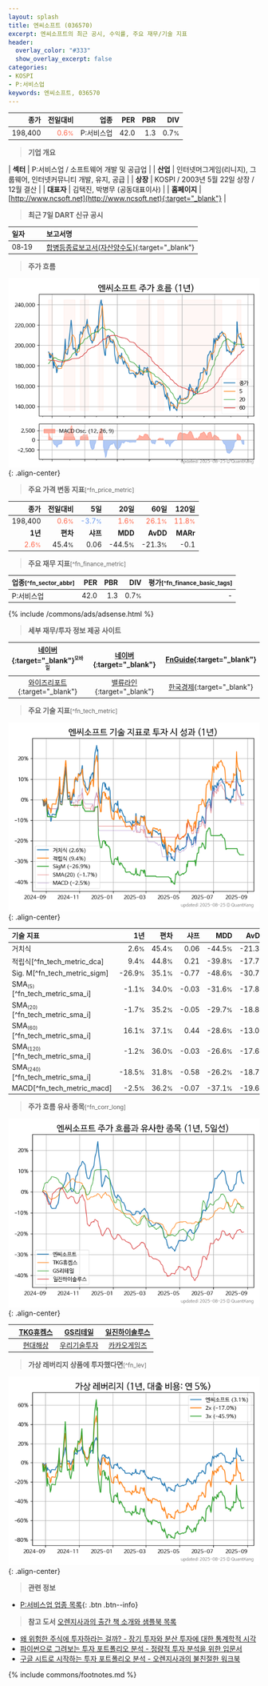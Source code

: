 ```yaml
---
layout: splash
title: 엔씨소프트 (036570)
excerpt: 엔씨소프트의 최근 공시, 수익률, 주요 재무/기술 지표
header:
  overlay_color: "#333"
  show_overlay_excerpt: false
categories:
- KOSPI
- P:서비스업
keywords: 엔씨소프트, 036570
---
```


| **종가** | **전일대비** | **업종** | **PER** | **PBR** | **DIV** |
| -------: | -----------: | -------: | ------: | ------: | ------: |
| 198,400 | <span style="color: tomato">0.6<small>%</small></span> | P:서비스업 | 42.0 | 1.3 | 0.7<small>%</small> |

<!-- more -->


> **기업 개요**<a id="company"></a>

| <span style="white-space:nowrap;">**섹터**</span> | P:서비스업 / 소프트웨어 개발 및 공급업 |
| <span style="white-space:nowrap;">**산업**</span> | 인터넷머그게임(리니지), 그룹웨어, 인터넷커뮤니티 개발, 유지, 공급 |
| <span style="white-space:nowrap;">**상장**</span> | KOSPI / 2003년 5월 22일 상장 / 12월 결산 |
| <span style="white-space:nowrap;">**대표자**</span> | 김택진, 박병무 (공동대표이사) |
| <span style="white-space:nowrap;">**홈페이지**</span> | [http://www.ncsoft.net](http://www.ncsoft.net){:target="_blank"} |


> **최근 7일 DART 신규 공시**<a id="dart"></a>

| **일자** |      | **보고서명** |
| :------- | :--- | :----------- |
| 08&#x2011;19 | | [합병등종료보고서(자산양수도)](https://dart.fss.or.kr/dsaf001/main.do?rcpNo=20250819000217){:target="_blank"} |


> **주가 흐름**<a id="price"></a>

![036570](/stock/images/036570.png){: .align-center}


> **주요 가격 변동 지표**<small>[^fn_price_metric]</small>

| **종가** | **전일대비** | **5일** | **20일** | **60일** | **120일** |
| -------: | -----------: | ------: | -------: | -------: | --------: |
| 198,400 | <span style="color: tomato">0.6<small>%</small></span> | <span style="color: cornflowerblue">-3.7<small>%</small></span> | <span style="color: tomato">1.6<small>%</small></span> | <span style="color: tomato">26.1<small>%</small></span> | <span style="color: tomato">11.8<small>%</small></span> |
| **1년** | **편차** | **샤프** | **MDD** | **AvDD** | **MARr** |
| <span style="color: tomato">2.6<small>%</small></span> | 45.4<small>%</small> | 0.06 | -44.5<small>%</small> | -21.3<small>%</small> | -0.1 |


> **주요 재무 지표**<small>[^fn_finance_metric]</small>

| **업종**<small>[^fn_sector_abbr]</small> | **PER** | **PBR** | **DIV** | **평가**<small>[^fn_finance_basic_tags]</small> |
| :--------------------------------------- | ------: | ------: | ------: | ----------------------------------------------: |
| P:서비스업 | 42.0 | 1.3 | 0.7<small>%</small> | - |



{% include /commons/ads/adsense.html %}

> **세부 재무/투자 정보 제공 사이트**

| [네이버](https://m.stock.naver.com/domestic/stock/036570/finance/summary){:target="_blank"}<sup><small>모바일</small></sup> | [네이버](https://finance.naver.com/item/coinfo.naver?code=036570){:target="_blank"} | [FnGuide](https://comp.fnguide.com/SVO2/ASP/SVD_Invest.asp?gicode=A036570&MenuYn=Y){:target="_blank"} |
| :---: | :---: | :---: |
| [와이즈리포트](https://comp.wisereport.co.kr/company/c1040001.aspx?cmp_cd=036570){:target="_blank"} | [밸류라인](https://www.valueline.co.kr/finance/summary/036570){:target="_blank"} | [한국경제](https://markets.hankyung.com/stock/036570/financial-summary){:target="_blank"} |


> **주요 기술 지표**<small>[^fn_tech_metric]</small>


![036570](/stock/images/036570_tech.png){: .align-center}

| **기술 지표** | **1년** | **편차** | **샤프** | **MDD** | **AvDD** |
| :------------ | ------: | -----------: | -------: | ------: | -------: |
| 거치식 | 2.6<small>%</small> | 45.4<small>%</small> | 0.06 | -44.5<small>%</small> | -21.3<small>%</small> |
| 적립식[^fn_tech_metric_dca] | 9.4<small>%</small> | 44.8<small>%</small> | 0.21 | -39.8<small>%</small> | -17.7<small>%</small> |
| Sig. M[^fn_tech_metric_sigm] | -26.9<small>%</small> | 35.1<small>%</small> | -0.77 | -48.6<small>%</small> | -30.7<small>%</small> |
| SMA<small><sub>(5)</sub></small>[^fn_tech_metric_sma_i] | -1.1<small>%</small> | 34.0<small>%</small> | -0.03 | -31.6<small>%</small> | -17.8<small>%</small> |
| SMA<small><sub>(20)</sub></small>[^fn_tech_metric_sma_i] | -1.7<small>%</small> | 35.2<small>%</small> | -0.05 | -29.7<small>%</small> | -18.8<small>%</small> |
| SMA<small><sub>(60)</sub></small>[^fn_tech_metric_sma_i] | 16.1<small>%</small> | 37.1<small>%</small> | 0.44 | -28.6<small>%</small> | -13.0<small>%</small> |
| SMA<small><sub>(120)</sub></small>[^fn_tech_metric_sma_i] | -1.2<small>%</small> | 36.0<small>%</small> | -0.03 | -26.6<small>%</small> | -17.6<small>%</small> |
| SMA<small><sub>(240)</sub></small>[^fn_tech_metric_sma_i] | -18.5<small>%</small> | 31.8<small>%</small> | -0.58 | -26.2<small>%</small> | -18.7<small>%</small> |
| MACD[^fn_tech_metric_macd] | -2.5<small>%</small> | 36.2<small>%</small> | -0.07 | -37.1<small>%</small> | -19.6<small>%</small> |


> **주가 흐름 유사 종목**<a id="corr"></a><small>[^fn_corr_long]</small>

![036570](/stock/images/036570_corr.png){: .align-center}

|       | [TKG휴켐스](/069260/) | [GS리테일](/007070/) | [일진하이솔루스](/271940/) |
| :---: | :------------------------------------: | :------------------------------------: | :------------------------------------: |
|       | [현대해상](/001450/) | [우리기술투자](/041190/) | [카카오게임즈](/293490/) |


> **가상 레버리지 상품에 투자했다면**<a id="2x"></a><small>[^fn_lev]</small>

![036570](/stock/images/036570_2x.png){: .align-center}


> **관련 정보**

- [P:서비스업 업종 목록](/stats/sector/kospi_업종_서비스업_종목/){: .btn .btn--info}

> **참고 도서** [오렌지사과의 출간 책 소개와 샘플북 목록](https://kongdori.tistory.com/691)

- [왜 위험한 주식에 투자하라는 걸까? - 장기 투자와 분산 투자에 대한 통계학적 시각](https://kongdori.tistory.com/421)
- [파이썬으로 그려보는 투자 포트폴리오 분석  - 정량적 투자 분석을 위한 입문서](https://kongdori.tistory.com/643)
- [구글 시트로 시작하는 투자 포트폴리오 분석 - 오렌지사과의 불친절한 워크북](https://kongdori.tistory.com/449)


{% include commons/footnotes.md %}